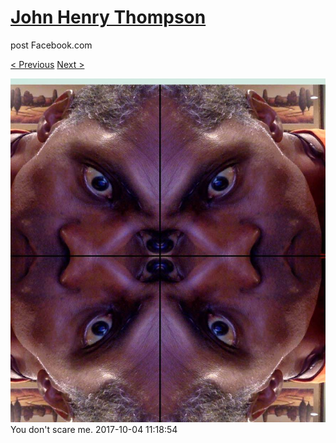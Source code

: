 # [John Henry Thompson](../README.md)
post Facebook.com

[< Previous](2017-10-05-3.md) [Next >](2017-10-04-2.md)

[![](../media/2017-10-04/Timeline-Photos-You-don-t-scare-me.jpg)](../README.md)
You don't scare me.
2017-10-04 11:18:54